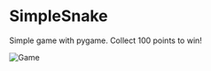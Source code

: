 # SimpleSnake
Simple game with pygame.
Collect 100 points to win!

![Game](https://user-images.githubusercontent.com/98229092/151877830-c1fe900e-5deb-4c94-bd7c-5d2335bb2812.png)